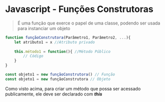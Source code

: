 # Javascript - Funções Construtoras

> É uma função que exerce o papel de uma classe, podendo ser usada para instanciar um objeto

```javascript
function funçãoConstrutora(Parâmetro1, Parâmetro2, ...){
	let atributo1 = x //Atributo privado
	
	this.método1 = function(){ //Método Público
        // Código
	}
}

const objeto1 = new funçãoConstrutora() // Função
const objeto1 = new funçãoConstrutora // Objeto
```

Como visto acima, para criar um método que possa ser acessado publicamente, ele deve ser declarado com ***this***